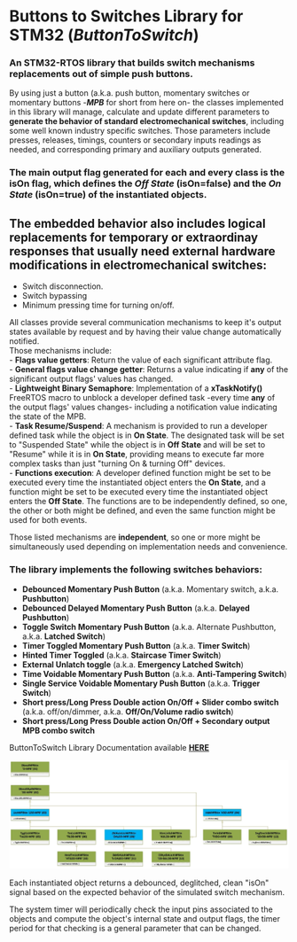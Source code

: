 # Buttons to Switches Library for STM32 (_**ButtonToSwitch**_)

### An STM32-RTOS library that builds switch mechanisms replacements out of simple push buttons.  
By using just a button (a.k.a. push button, momentary switches or momentary buttons -_**MPB**_ for short from here on- the classes implemented in this library will manage, calculate and update different parameters to **generate the behavior of standard electromechanical switches**, including some well known industry specific switches. 
Those parameters include presses, releases, timings, counters or secondary inputs readings as needed, and corresponding primary and auxiliary outputs generated.  

### The main output flag generated for each and every class is the **isOn** flag, which defines the _**Off State**_ (isOn=false) and the _**On State**_ (isOn=true) of the instantiated objects.  

## The embedded behavior also includes logical replacements for temporary or extraordinay responses that usually need external hardware modifications in electromechanical switches:
- Switch disconnection.
- Switch bypassing
- Minimum pressing time for turning on/off.

All classes provide several communication mechanisms to keep it's output states available by request and by having their value change automatically notified.  
Those mechanisms include:    
	- **Flags value getters**: Return the value of each significant attribute flag.  
	- **General flags value change getter**: Returns a value indicating if **any** of the significant output flags' values has changed.  
	- **Lightweight Binary Semaphore**: Implementation of a **xTaskNotify()** FreeRTOS macro to unblock a developer defined task -every time **any** of the output flags' values changes- including a notification value indicating the state of the MPB.  
	- **Task Resume/Suspend**: A mechanism is provided to run a developer defined task while the object is in **On State**. The designated task will be set to "Suspended State" while the object is in **Off State** and will be set to "Resume" while it is in **On State**, providing means to execute far more complex tasks than just "turning On & turning Off" devices.  
	- **Functions execution**: A developer defined function might be set to be executed every time the instantiated object enters the **On State**, and a function might be set to be executed every time the instantiated object enters the **Off State**. The functions are to be independently defined, so one, the other or both might be defined, and even the same function might be used for both events.  

Those listed mechanisms are **independent**, so one or more might be simultaneously used depending on implementation needs and convenience.    

### The library implements the following switches behaviors: ###  
* **Debounced Momentary Push Button** (a.k.a. Momentary switch, a.k.a. **Pushbutton**)  
* **Debounced Delayed Momentary Push Button** (a.k.a. **Delayed Pushbutton**)  
* **Toggle Switch Momentary Push Button** (a.k.a. Alternate Pushbutton, a.k.a. **Latched Switch**)  
* **Timer Toggled Momentary Push Button** (a.k.a. **Timer Switch**)  
* **Hinted Timer Toggled** (a.k.a. **Staircase Timer Switch**)
* **External Unlatch toggle** (a.k.a. **Emergency Latched Switch**)
* **Time Voidable Momentary Push Button**  (a.k.a. **Anti-Tampering Switch**)
* **Single Service Voidable Momentary Push Button**  (a.k.a. **Trigger Switch**) 
* **Short press/Long Press Double action On/Off + Slider combo switch**  (a.k.a. off/on/dimmer, a.k.a. **Off/On/Volume radio switch**)
* **Short press/Long Press Double action On/Off + Secondary output MPB combo switch**

ButtonToSwitch Library Documentation available **[HERE](https://GabyGold67.github.io/mpbAsSwitch_STM32/)**


![ButtonToSwitch Library Classes Hierarchy](./Extras/MomentaryPushButtonUMLClassesOnly.jpg)

Each instantiated object returns a debounced, deglitched, clean "isOn" signal based on the expected behavior of the simulated switch mechanism. 

The system timer will periodically check the input pins associated to the objects and compute the object's internal state and output flags, the timer period for that checking is a general parameter that can be changed. 
